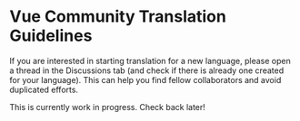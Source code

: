 # Vue Community Translation Guidelines

If you are interested in starting translation for a new language, please open a thread in the Discussions tab (and check if there is already one created for your language). This can help you find fellow collaborators and avoid duplicated efforts.

This is currently work in progress. Check back later!
